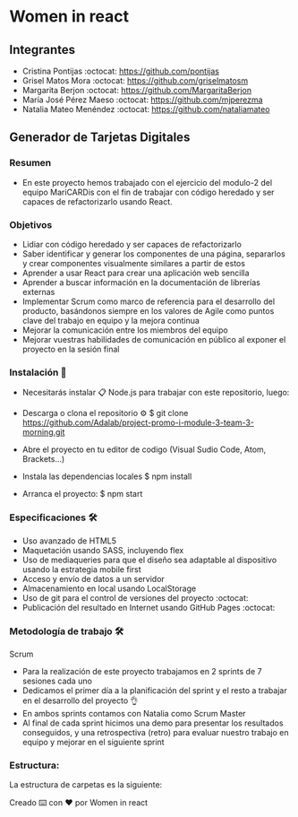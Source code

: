 # Women in react 

## Integrantes 

- Cristina Pontijas  :octocat: https://github.com/pontijas
- Grisel Matos Mora  :octocat: https://github.com/griselmatosm
- Margarita Berjon  :octocat: https://github.com/MargaritaBerjon
- María José Pérez Maeso  :octocat:  https://github.com/mjperezma
- Natalia Mateo Menéndez  :octocat: https://github.com/nataliamateo


## Generador de Tarjetas Digitales

### Resumen 

- En este proyecto hemos trabajado con el ejercicio del modulo-2 del equipo MariCARDis con el fin de trabajar con código heredado y ser 
  capaces de refactorizarlo usando React.

### Objetivos

- Lidiar con código heredado y ser capaces de refactorizarlo
- Saber identificar y generar los componentes de una página, separarlos y crear componentes visualmente similares a partir de estos
- Aprender a usar React para crear una aplicación web sencilla
- Aprender a buscar información en la documentación de librerías externas
- Implementar Scrum como marco de referencia para el desarrollo del producto, basándonos siempre en los valores de Agile como puntos   
  clave del trabajo en equipo y la mejora continua
- Mejorar la comunicación entre los miembros del equipo
- Mejorar vuestras habilidades de comunicación en público al exponer el proyecto en la sesión final

### Instalación 🔧


- Necesitarás instalar 📋 Node.js para trabajar con este repositorio, luego:

- Descarga o clona el repositorio ⚙️
    $ git clone https://github.com/Adalab/project-promo-i-module-3-team-3-morning.git

- Abre el proyecto en tu editor de codigo (Visual Sudio Code, Atom, Brackets...)
- Instala las dependencias locales
    $ npm install
- Arranca el proyecto:
    $ npm start

### Especificaciones 🛠️

- Uso avanzado de HTML5
- Maquetación usando SASS, incluyendo flex 
- Uso de mediaqueries para que el diseño sea adaptable al dispositivo usando la estrategia mobile first
- Acceso y envío de datos a un servidor 
- Almacenamiento en local usando LocalStorage 
- Uso de git para el control de versiones del proyecto :octocat:
- Publicación del resultado en Internet usando GitHub Pages  :octocat:

### Metodología de trabajo 🛠️

Scrum

- Para la realización de este proyecto trabajamos en 2 sprints de 7 sesiones cada uno
- Dedicamos el primer día a la planificación del sprint y el resto a trabajar en el desarrollo del proyecto 👌
- En ambos sprints contamos con Natalia como Scrum Master
- Al final de cada sprint hicimos una demo para presentar los resultados conseguidos, y una retrospectiva (retro) para evaluar nuestro trabajo en equipo y mejorar en el siguiente sprint

### Estructura:
La estructura de carpetas es la siguiente: 


Creado
⌨️ con ❤️ por  Women in react 
